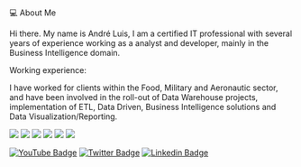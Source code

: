 

💻 About Me

Hi there. My name is André Luis, I am a certified IT professional with several years of experience working as a analyst and developer, mainly in the Business Intelligence domain.

Working experience:

I have worked for clients within the Food, Military and Aeronautic sector, and have been involved in the roll-out of Data Warehouse projects, implementation of ETL, Data Driven, Business Intelligence solutions and Data Visualization/Reporting. 

![](https://img.shields.io/badge/Code-Python|C#-informational?style=flat&logo=<LOGO_NAME>&logoColor=white&color=2bbc8a)
![](https://img.shields.io/badge/Data-SQLServer|PostgreSQL-informational?style=flat&logo=<LOGO_NAME>&logoColor=white&color=2bbc8a)
![](https://img.shields.io/badge/BI-QlikSense|PowerBI-informational?style=flat&logo=<LOGO_NAME>&logoColor=white&color=2bbc8a)
![](https://img.shields.io/badge/ETL-Pentaho-informational?style=flat&logo=<LOGO_NAME>&logoColor=white&color=2bbc8a)
![](https://img.shields.io/badge/Automation-ShellScript-PowerShell-informational?style=flat&logo=<LOGO_NAME>&logoColor=white&color=2bbc8a)
![](https://img.shields.io/badge/Cloud-AWS_Azure-informational?style=flat&logo=<LOGO_NAME>&logoColor=white&color=2bbc8a)

[![YouTube Badge](https://img.shields.io/badge/-Youtube-c14438?style=flat-square&labelColor=c14438&logo=youtube&logoColor=white&link=https://www.youtube.com/channel/UCA8MwBY1VYGTQvciS0lmEwA)](https://www.youtube.com/channel/UCA8MwBY1VYGTQvciS0lmEwA)
[![Twitter Badge](https://img.shields.io/badge/-Twitter-1ca0f1?style=flat-square&labelColor=1ca0f1&logo=twitter&logoColor=white&link=https://twitter.com/andreluis)](https://twitter.com/andreluis)
[![Linkedin Badge](https://img.shields.io/badge/-LinkedIn-blue?style=flat-square&logo=Linkedin&logoColor=white&link=https://www.linkedin.com/in/andreluisfrancisco/)](https://www.linkedin.com/in/andreluisfrancisco/)
